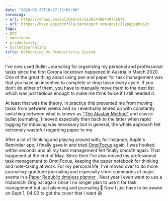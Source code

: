 ```yaml
---
date: "2024-08-27T16:27:22+02:00"
incoming:
- url: https://chaos.social/@zerok/113034488449772679
- url: https://bsky.app/profile/zerokspot.com/post/3l2pgpspbu62x
tags:
- gtd
- omnifocus
- productivity
- bulletjournaling
title: Rethinking my Productivity System
---
```



I’ve now used Bullet Journaling for organising my personal and professional tasks since the first Corona lockdown happened in Austria in March 2020. One of the great thing about using pen and paper for task management was that you have an incentive to complete or drop tasks every cycle. If you don’t do either of them, you have to manually move them to the next list which was just tedious enough to make me think twice if I still needed it.

At least that was the theory. In practice this prevented me from moving tasks from between weeks and so I eventually ended up with constantly switching between what is known as ["The Alastair Method"](https://bulletjournal.com/blogs/bulletjournalist/to-do-the-alastair-method) and classic bullet journaling. I moved especially then back to the latter when rapid logging for inboxing was necessary but in general, the whole approach felt extremely wasteful regarding paper to me.

After a lot of thinking and playing around with, for instance, Apple's Reminder app, I finally gave in and tried [OmniFocus](https://www.omnigroup.com/omnifocus/) again. I was hooked within seconds and all my task management felt finally smooth again. That happened at the end of May. Since then I've also moved my professional task management to OmniFocus, keeping the paper notebook for thinking and note-taking at work. For my personal life, I've moved over to do more journaling: gratitude journaling and especially short summaries of major events in a [Paper Republic timeless planner](https://www.paper-republic.com/en-at/products/timeless-planner) . Next year I even want to use a Hobonichi Original again since I no longer plan to use it for task management but just planning and journaling 🙂 Now I just have to be awake on Sept 1, 04:00 to get the cover that I want 😅
